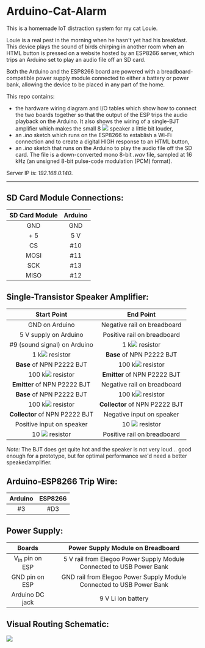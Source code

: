 # Arduino-Cat-Alarm

This is a homemade IoT distraction system for my cat Louie. 

Louie is a real pest in the morning when he hasn't yet had his breakfast. This device plays the sound of birds chirping in another room when an HTML button is pressed on a website hosted by an ESP8266 server, which trips an Arduino set to play an audio file off an SD card. 

Both the Arduino and the ESP8266 board are powered with a breadboard-compatible power supply module connected to either a battery or power bank, allowing the device to be placed in any part of the home.

This repo contains:

* the hardware wiring diagram and I/O tables which show how to connect the two boards together so that the output of the ESP trips the audio playback on the Arduino. It also shows the wiring of a single-BJT amplifier which makes the small 8 <img src="https://render.githubusercontent.com/render/math?math=\Omega"> speaker a little bit louder,
* an *.ino* sketch which runs on the ESP8266 to establish a Wi-Fi connection and to create a digital HIGH response to an HTML button,
* an *.ino* sketch that runs on the Arduino to play the audio file off the SD card. The file is a down-converted mono 8-bit *.wav* file, sampled at 16 kHz (an unsigned 8-bit pulse-code modulation (PCM) format).

Server IP is: *192.168.0.140*.

_______

## SD Card Module Connections:


| **SD Card Module** | **Arduino** |
|:--------------:|:-------:|
|       GND      |   GND   |
|       + 5      |   5 V   |
|       CS       |   #10   |
|      MOSI      |   #11   |
|       SCK      |   #13   |
|      MISO      |   #12   |

## Single-Transistor Speaker Amplifier: 

| **Start Point**                | **End Point** |
|:-------:|:------:|
| GND on Arduino                 | Negative rail on breadboard    |
| 5 V supply on Arduino          | Positive rail on breadboard    |
| #9 (sound signal) on Arduino   | 1 k<img src="https://render.githubusercontent.com/render/math?math=\Omega"> resistor           |
| 1 k<img src="https://render.githubusercontent.com/render/math?math=\Omega"> resistor           | **Base** of NPN P2222 BJT      |
| **Base** of NPN P2222 BJT      | 100 k<img src="https://render.githubusercontent.com/render/math?math=\Omega"> resistor         |
| 100 k<img src="https://render.githubusercontent.com/render/math?math=\Omega"> resistor         | **Emitter** of NPN P2222 BJT   |
| **Emitter** of NPN P2222 BJT   | Negative rail on breadboard    |
| **Base** of NPN P2222 BJT      | 100 k<img src="https://render.githubusercontent.com/render/math?math=\Omega"> resistor         |
| 100 k<img src="https://render.githubusercontent.com/render/math?math=\Omega"> resistor         | **Collector** of NPN P2222 BJT |
| **Collector** of NPN P2222 BJT | Negative input on speaker      |
| Positive input on speaker      | 10 <img src="https://render.githubusercontent.com/render/math?math=\Omega"> resistor           |
| 10 <img src="https://render.githubusercontent.com/render/math?math=\Omega"> resistor           | Positive rail on breadboard    |

*Note:* The BJT does get quite hot and the speaker is not very loud... good enough for a prototype, but for optimal performance we'd need a better speaker/amplifier.

## Arduino-ESP8266 Trip Wire:

| **Arduino** | **ESP8266**| 
|:------:|:-------:|
|#3 | #D3 |

## Power Supply:

| **Boards** | **Power Supply Module on Breadboard**|
|:------:|:------:|
|V<sub>in</sub> pin on ESP| 5 V rail from Elegoo Power Supply Module Connected to USB Power Bank|
|GND pin on ESP| GND rail from Elegoo Power Supply Module Connected to USB Power Bank|
| Arduino DC jack | 9 V Li ion battery|


## Visual Routing Schematic:

![](https://raw.github.com/molydisulfide/Arduino-Cat-Alarm/master/images/routing.jpg?raw=true )


